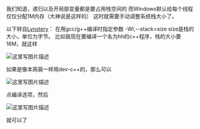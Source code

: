 我们知道，递归以及开局部变量都是要占用栈空间的
而Windows默认给每个线程仅仅分配1M内存（大神说是这样的）
这时就需要手动调整系统栈大小了。

以下转自[Lynstery](http://blog.csdn.net/chhnz/article/details/70544399)：
在用gcc/g++编译时指定参数 
-Wl,--stack=size 
size是栈的大小，单位为字节。 
比如我现在要编译一个名为hh的c++程序，栈的大小要16M，就这样

![这里写图片描述](http://img.blog.csdn.net/20170423200452307?watermark/2/text/aHR0cDovL2Jsb2cuY3Nkbi5uZXQvQ0hITlo=/font/5a6L5L2T/fontsize/400/fill/I0JBQkFCMA==/dissolve/70/gravity/SouthEast)

如果是像本蒟蒻一样用dev-c++的，那么可以 

![这里写图片描述](http://img.blog.csdn.net/20170423201619108?watermark/2/text/aHR0cDovL2Jsb2cuY3Nkbi5uZXQvQ0hITlo=/font/5a6L5L2T/fontsize/400/fill/I0JBQkFCMA==/dissolve/70/gravity/SouthEast)

点编译选项，然后

![这里写图片描述](http://img.blog.csdn.net/20170423201732047?watermark/2/text/aHR0cDovL2Jsb2cuY3Nkbi5uZXQvQ0hITlo=/font/5a6L5L2T/fontsize/400/fill/I0JBQkFCMA==/dissolve/70/gravity/SouthEast)

就可以了
